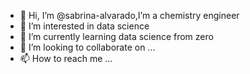 - 👋 Hi, I’m @sabrina-alvarado,I’m a chemistry engineer 
- 👀 I’m interested in data science
- 🌱 I’m currently learning data science from zero
- 💞️ I’m looking to collaborate on ...
- 📫 How to reach me ...

<!---
sabrina-alvarado/sabrina-alvarado is a ✨ special ✨ repository because its `README.md` (this file) appears on your GitHub profile.
You can click the Preview link to take a look at your changes.
--->
